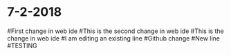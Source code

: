 # 7-2-2018
#First change in web ide
#This is the second change in web ide
#This is the change in web ide
#I am editing an existing line
#Github change
#New line
#TESTING

